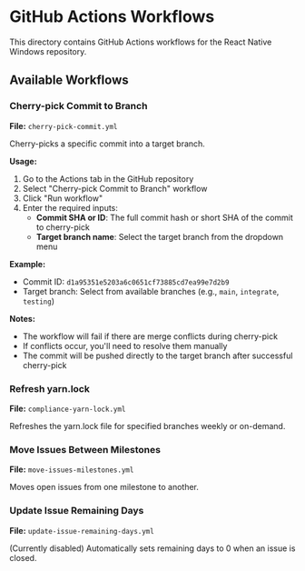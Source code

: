 # GitHub Actions Workflows

This directory contains GitHub Actions workflows for the React Native Windows repository.

## Available Workflows

### Cherry-pick Commit to Branch

**File:** `cherry-pick-commit.yml`

Cherry-picks a specific commit into a target branch.

**Usage:**

1. Go to the Actions tab in the GitHub repository
2. Select "Cherry-pick Commit to Branch" workflow
3. Click "Run workflow"
4. Enter the required inputs:
   - **Commit SHA or ID**: The full commit hash or short SHA of the commit to cherry-pick
   - **Target branch name**: Select the target branch from the dropdown menu

**Example:**

- Commit ID: `d1a95351e5203a6c0651cf73885cd7ea99e7d2b9`
- Target branch: Select from available branches (e.g., `main`, `integrate`, `testing`)

**Notes:**

- The workflow will fail if there are merge conflicts during cherry-pick
- If conflicts occur, you'll need to resolve them manually
- The commit will be pushed directly to the target branch after successful cherry-pick

### Refresh yarn.lock

**File:** `compliance-yarn-lock.yml`

Refreshes the yarn.lock file for specified branches weekly or on-demand.

### Move Issues Between Milestones

**File:** `move-issues-milestones.yml`

Moves open issues from one milestone to another.

### Update Issue Remaining Days

**File:** `update-issue-remaining-days.yml`

(Currently disabled) Automatically sets remaining days to 0 when an issue is closed.
